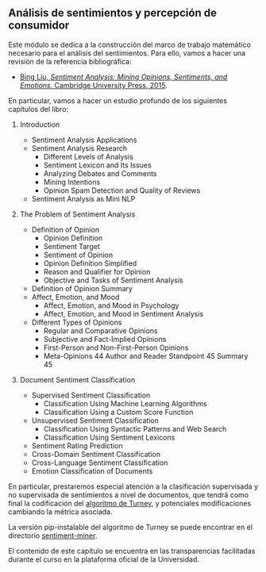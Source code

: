 ## Análisis de sentimientos y percepción de consumidor

Este módulo se dedica a la construcción del marco de trabajo
matemático necesario para el análisis del sentimientos. Para ello,
vamos a hacer una revisión de la referencia bibliográfica:

* [Bing Liu, *Sentiment Analysis: Mining Opinions, Sentiments, and Emotions*, Cambridge
  University Press, 2015](https://www.cambridge.org/9781108486378).

En particular, vamos a hacer un estudio profundo de los siguientes capítulos del
libro:

1. Introduction
    * Sentiment Analysis Applications
    * Sentiment Analysis Research
      - Different Levels of Analysis
      - Sentiment Lexicon and Its Issues
      - Analyzing Debates and Comments
      - Mining Intentions
      - Opinion Spam Detection and Quality of Reviews
    * Sentiment Analysis as Mini NLP


2. The Problem of Sentiment Analysis
    * Definition of Opinion
      * Opinion Definition
      * Sentiment Target
      * Sentiment of Opinion
      * Opinion Definition Simplified
      * Reason and Qualifier for Opinion
      * Objective and Tasks of Sentiment Analysis
    * Definition of Opinion Summary
    * Affect, Emotion, and Mood
      * Affect, Emotion, and Mood in Psychology
      * Affect, Emotion, and Mood in Sentiment Analysis
    * Different Types of Opinions
      * Regular and Comparative Opinions
      * Subjective and Fact-Implied Opinions
      * First-Person and Non-First-Person Opinions
      * Meta-Opinions 44 Author and Reader Standpoint 45 Summary 45
  
3. Document Sentiment Classification
    * Supervised Sentiment Classification
      * Classification Using Machine Learning Algorithms
      * Classification Using a Custom Score Function
    * Unsupervised Sentiment Classification
      * Classification Using Syntactic Patterns and Web Search
      * Classification Using Sentiment Lexicons
    * Sentiment Rating Prediction
    * Cross-Domain Sentiment Classification
    * Cross-Language Sentiment Classification
    * Emotion Classification of Documents
  

En particular, prestaremos especial atención a la clasificación 
supervisada y no supervisada de sentimientos a nivel de documentos,
que tendrá como final la codificación del [algoritmo de Turney](turney-algorithm/turney-algorithm.ipynb), y 
potenciales modificaciones cambiando la métrica asociada.

La versión pip-instalable del algoritmo de Turney se puede encontrar en el 
directorio [sentiment-miner](sentiment-miner).

El contenido de este capítulo se encuentra en las transparencias facilitadas
durante el curso en la plataforma oficial de la Universidad.
